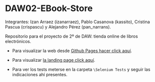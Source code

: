 # DAW02-EBook-Store

Integrantes: Izan Arraez (izanarraez), Pablo Casanova (kassito), Cristina Pascua (crispascu) y Alejandro Pérez (pan_narrans).

Repositorio para el proyecto de 2º de DAW: tienda online de libros electrónicos.

- Para visualizar la web desde [Github Pages hacer click aquí](https://pan-narrans.github.io/DAW02-EBook-Store/).

- Para visualizar [la landing page click aquí](https://pan-narrans.github.io/DAW02-EBook-Store/landing.html).

- Para ver los tests meterse en la carpeta `\Selenium Tests` y seguir las indicaciones ahí presentes.
